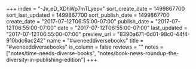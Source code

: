 +++
index = "-Jv_eD_XDhWp7mTLyepv"
sort_create_date = 1499867700
sort_last_updated = 1499867700
sort_publish_date = 1499867700
create_date = "2017-07-12T06:55:00-07:00"
publish_date = "2017-07-12T06:55:00-07:00"
date = "2017-07-12T06:55:00-07:00"
last_updated = "2017-07-12T06:55:00-07:00"
preview_url = "8390a671-0d01-98c0-44f4-910bdc6ac242"
name = "#weneeddiversebooks"
title = "#weneeddiversebooks"
is_column = false
reviews = ""
notes = ["notes/time-needs-diverse-books", "notes/book-news-roundup-the-diversity-in-publishing-edition"]
+++

